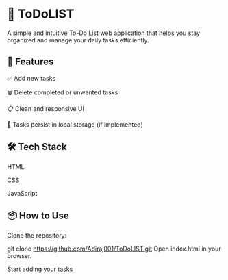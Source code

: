 # 📝 ToDoLIST
A simple and intuitive To-Do List web application that helps you stay organized and manage your daily tasks efficiently.

## 🚀 Features
✅ Add new tasks

🗑️ Delete completed or unwanted tasks

📋 Clean and responsive UI

💾 Tasks persist in local storage (if implemented)

## 🛠️ Tech Stack
HTML

CSS

JavaScript

## 📦 How to Use
Clone the repository:

git clone https://github.com/Adiraj001/ToDoLIST.git
Open index.html in your browser.

Start adding your tasks
